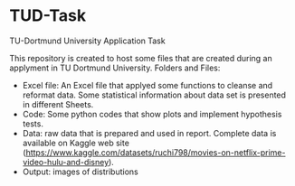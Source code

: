 # TUD-Task
TU-Dortmund University Application Task

This repository is created to host some files that are created during an applyment in TU Dortmund University.
Folders and Files:
  - Excel file: An Excel file that applyed some functions to cleanse and reformat data. Some statistical information about data set is presented in different Sheets.
  - Code: Some python codes that show plots and implement hypothesis tests.
  - Data: raw data that is prepared and used in report. Complete data is available on Kaggle web site (https://www.kaggle.com/datasets/ruchi798/movies-on-netflix-prime-video-hulu-and-disney).
  - Output: images of distributions
